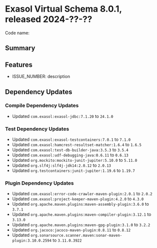 # Exasol Virtual Schema 8.0.1, released 2024-??-??

Code name:

## Summary

## Features

* ISSUE_NUMBER: description

## Dependency Updates

### Compile Dependency Updates

* Updated `com.exasol:exasol-jdbc:7.1.20` to `24.1.0`

### Test Dependency Updates

* Updated `com.exasol:exasol-testcontainers:7.0.1` to `7.1.0`
* Updated `com.exasol:hamcrest-resultset-matcher:1.6.4` to `1.6.5`
* Updated `com.exasol:test-db-builder-java:3.5.3` to `3.5.4`
* Updated `com.exasol:udf-debugging-java:0.6.11` to `0.6.13`
* Updated `org.mockito:mockito-junit-jupiter:5.10.0` to `5.11.0`
* Updated `org.slf4j:slf4j-jdk14:2.0.12` to `2.0.13`
* Updated `org.testcontainers:junit-jupiter:1.19.6` to `1.19.7`

### Plugin Dependency Updates

* Updated `com.exasol:error-code-crawler-maven-plugin:2.0.1` to `2.0.2`
* Updated `com.exasol:project-keeper-maven-plugin:4.2.0` to `4.3.0`
* Updated `org.apache.maven.plugins:maven-assembly-plugin:3.6.0` to `3.7.1`
* Updated `org.apache.maven.plugins:maven-compiler-plugin:3.12.1` to `3.13.0`
* Updated `org.apache.maven.plugins:maven-gpg-plugin:3.1.0` to `3.2.2`
* Updated `org.jacoco:jacoco-maven-plugin:0.8.11` to `0.8.12`
* Updated `org.sonarsource.scanner.maven:sonar-maven-plugin:3.10.0.2594` to `3.11.0.3922`
